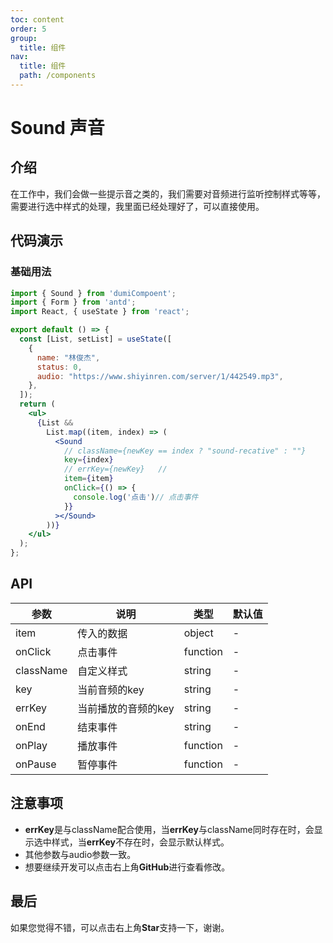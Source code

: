 ```yaml
---
toc: content
order: 5
group:
  title: 组件
nav:
  title: 组件
  path: /components
---
```


# Sound 声音

## 介绍

在工作中，我们会做一些提示音之类的，我们需要对音频进行监听控制样式等等，需要进行选中样式的处理，我里面已经处理好了，可以直接使用。

## 代码演示

### 基础用法

```jsx
import { Sound } from 'dumiCompoent';
import { Form } from 'antd';
import React, { useState } from 'react';

export default () => {
  const [List, setList] = useState([
    {
      name: "林俊杰",
      status: 0,
      audio: "https://www.shiyinren.com/server/1/442549.mp3",
    },
  ]);
  return (
    <ul>
      {List &&
        List.map((item, index) => (
          <Sound
            // className={newKey == index ? "sound-recative" : ""}
            key={index}
            // errKey={newKey}   //
            item={item}
            onClick={() => {
              console.log('点击')// 点击事件
            }}
          ></Sound>
        ))}
    </ul>
  );
};
```

## API

| 参数 | 说明                   | 类型     | 默认值 |
| ---- | ---------------------- | -------- | ------ |
| item | 传入的数据             | object   | -      |
| onClick | 点击事件               | function | -      |
| className | 自定义样式             | string   | -      |
| key | 当前音频的key     | string   | -      |
| errKey |   当前播放的音频的key | string   | -      |
| onEnd | 结束事件               | string   | -      |
| onPlay | 播放事件               | function | -      |
| onPause | 暂停事件               | function | -      |

## 注意事项

- **errKey**是与className配合使用，当**errKey**与className同时存在时，会显示选中样式，当**errKey**不存在时，会显示默认样式。
- 其他参数与audio参数一致。
- 想要继续开发可以点击右上角**GitHub**进行查看修改。

## 最后

如果您觉得不错，可以点击右上角**Star**支持一下，谢谢。

